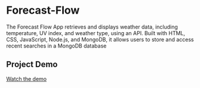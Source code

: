 # Forecast-Flow
The Forecast Flow App retrieves and displays weather data, including temperature, UV index, and weather type, using an API. Built with HTML, CSS, JavaScript, Node.js, and MongoDB, it allows users to store and access recent searches in a MongoDB database

## Project Demo
[Watch the demo](https://drive.google.com/file/d/1btcpA2-p4SKRHvM1iNJqSa11K8G1_Sja/view?usp=sharing)

